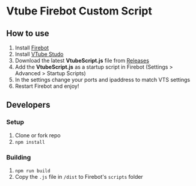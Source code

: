 # Vtube Firebot Custom Script

## How to use
1. Install [Firebot](https://firebot.app)
2. Install [VTube Studo](https://denchisoft.com/) 
3. Download the latest **VtubeScript.js** file from [Releases](https://github.com/cky-/Vtube/releases)
4. Add the **VtubeScript.js** as a startup script in Firebot (Settings > Advanced > Startup Scripts)
5. In the settings change your ports and ipaddress to match VTS settings
6. Restart Firebot and enjoy!

## Developers
### Setup
1. Clone or fork repo
2. `npm install`

### Building
1. `npm run build`
2. Copy the `.js` file in `/dist` to Firebot's `scripts` folder

